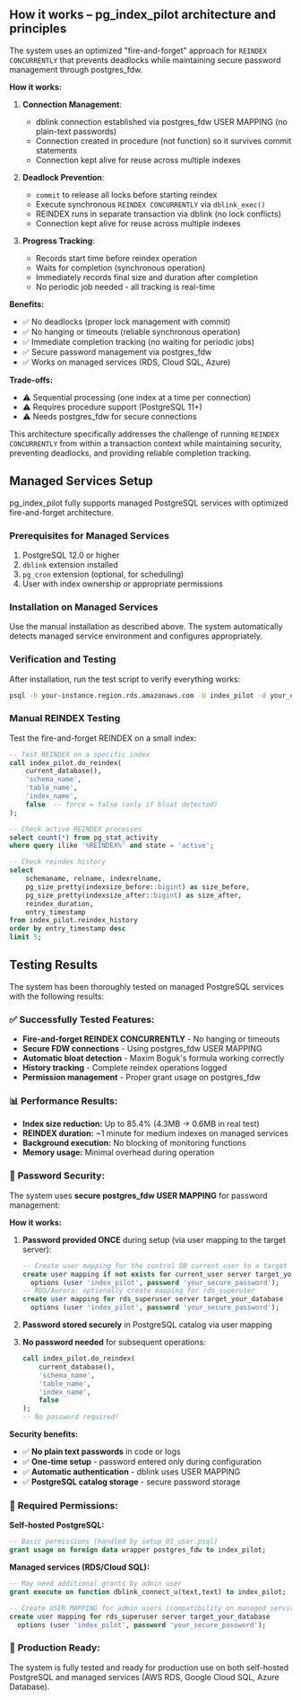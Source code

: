 ## How it works – pg_index_pilot architecture and principles

The system uses an optimized "fire-and-forget" approach for `REINDEX CONCURRENTLY` that prevents deadlocks while maintaining secure password management through postgres_fdw.

**How it works:**
1. **Connection Management**: 
   - dblink connection established via postgres_fdw USER MAPPING (no plain-text passwords)
   - Connection created in procedure (not function) so it survives commit statements
   - Connection kept alive for reuse across multiple indexes

2. **Deadlock Prevention**:
   - `commit` to release all locks before starting reindex
   - Execute synchronous `REINDEX CONCURRENTLY` via `dblink_exec()`
   - REINDEX runs in separate transaction via dblink (no lock conflicts)
   - Connection kept alive for reuse across multiple indexes

3. **Progress Tracking**:
   - Records start time before reindex operation
   - Waits for completion (synchronous operation)
   - Immediately records final size and duration after completion
   - No periodic job needed - all tracking is real-time

**Benefits:**
- ✅ No deadlocks (proper lock management with commit)
- ✅ No hanging or timeouts (reliable synchronous operation)
- ✅ Immediate completion tracking (no waiting for periodic jobs)
- ✅ Secure password management via postgres_fdw
- ✅ Works on managed services (RDS, Cloud SQL, Azure)

**Trade-offs:**
- ⚠️ Sequential processing (one index at a time per connection)
- ⚠️ Requires procedure support (PostgreSQL 11+)
- ⚠️ Needs postgres_fdw for secure connections

This architecture specifically addresses the challenge of running `REINDEX CONCURRENTLY` from within a transaction context while maintaining security, preventing deadlocks, and providing reliable completion tracking.

## Managed Services Setup

pg_index_pilot fully supports managed PostgreSQL services with optimized fire-and-forget architecture.

### Prerequisites for Managed Services

1. PostgreSQL 12.0 or higher
2. `dblink` extension installed
3. `pg_cron` extension (optional, for scheduling)
4. User with index ownership or appropriate permissions

### Installation on Managed Services

Use the manual installation as described above. The system automatically detects managed service environment and configures appropriately.

### Verification and Testing

After installation, run the test script to verify everything works:

```bash
psql -h your-instance.region.rds.amazonaws.com -U index_pilot -d your_database -f test_rds_installation.sql
```

### Manual REINDEX Testing

Test the fire-and-forget REINDEX on a small index:

```sql
-- Test REINDEX on a specific index
call index_pilot.do_reindex(
    current_database(),
    'schema_name',
    'table_name', 
    'index_name',
    false  -- force = false (only if bloat detected)
);

-- Check active REINDEX processes
select count(*) from pg_stat_activity 
where query ilike '%REINDEX%' and state = 'active';

-- Check reindex history
select 
    schemaname, relname, indexrelname,
    pg_size_pretty(indexsize_before::bigint) as size_before,
    pg_size_pretty(indexsize_after::bigint) as size_after,
    reindex_duration,
    entry_timestamp
from index_pilot.reindex_history 
order by entry_timestamp desc 
limit 5;
```

## Testing Results

The system has been thoroughly tested on managed PostgreSQL services with the following results:

### ✅ **Successfully Tested Features:**
- **Fire-and-forget REINDEX CONCURRENTLY** - No hanging or timeouts
- **Secure FDW connections** - Using postgres_fdw USER MAPPING
- **Automatic bloat detection** - Maxim Boguk's formula working correctly
- **History tracking** - Complete reindex operations logged
- **Permission management** - Proper grant usage on postgres_fdw

### 📊 **Performance Results:**
- **Index size reduction:** Up to 85.4% (4.3MB → 0.6MB in real test)
- **REINDEX duration:** ~1 minute for medium indexes on managed services
- **Background execution:** No blocking of monitoring functions
- **Memory usage:** Minimal overhead during operation

### 🔐 **Password Security:**

The system uses **secure postgres_fdw USER MAPPING** for password management:

**How it works:**
1. **Password provided ONCE** during setup (via user mapping to the target server):
   ```sql
   -- Create user mapping for the control DB current_user to a target server
   create user mapping if not exists for current_user server target_your_database
     options (user 'index_pilot', password 'your_secure_password');
   -- RDS/Aurora: optionally create mapping for rds_superuser
   create user mapping for rds_superuser server target_your_database
     options (user 'index_pilot', password 'your_secure_password');
   ```

2. **Password stored securely** in PostgreSQL catalog via user mapping
3. **No password needed** for subsequent operations:
   ```sql
   call index_pilot.do_reindex(
       current_database(),
       'schema_name',
       'table_name', 
       'index_name',
       false
   );
   -- No password required!
   ```

**Security benefits:**
- ✅ **No plain text passwords** in code or logs
- ✅ **One-time setup** - password entered only during configuration
- ✅ **Automatic authentication** - dblink uses USER MAPPING
- ✅ **PostgreSQL catalog storage** - secure password storage

### 🔧 **Required Permissions:**

**Self-hosted PostgreSQL:**
```sql
-- Basic permissions (handled by setup_01_user.psql)
grant usage on foreign data wrapper postgres_fdw to index_pilot;
```

**Managed services (RDS/Cloud SQL):**
```sql
-- May need additional grants by admin user
grant execute on function dblink_connect_u(text,text) to index_pilot;

-- Create USER MAPPING for admin users (compatibility on managed services)
create user mapping for rds_superuser server target_your_database 
  options (user 'index_pilot', password 'your_secure_password');
```

### 🚀 **Production Ready:**
The system is fully tested and ready for production use on both self-hosted PostgreSQL and managed services (AWS RDS, Google Cloud SQL, Azure Database).

